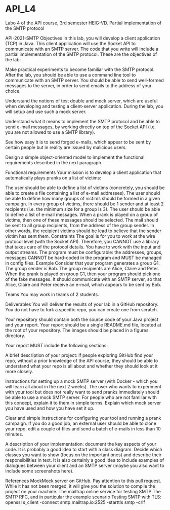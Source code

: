 # API_L4
Labo 4 of the API course, 3rd semester HEIG-VD. Partial implementation of the SMTP protocol

API-2021-SMTP
Objectives
In this lab, you will develop a client application (TCP) in Java. This client application will use the Socket API to communicate with an SMTP server. The code that you write will include a partial implementation of the SMTP protocol. These are the objectives of the lab:

Make practical experiments to become familiar with the SMTP protocol. After the lab, you should be able to use a command line tool to communicate with an SMTP server. You should be able to send well-formed messages to the server, in order to send emails to the address of your choice.

Understand the notions of test double and mock server, which are useful when developing and testing a client-server application. During the lab, you will setup and use such a mock server.

Understand what it means to implement the SMTP protocol and be able to send e-mail messages, by working directly on top of the Socket API (i.e. you are not allowed to use a SMTP library).

See how easy it is to send forged e-mails, which appear to be sent by certain people but in reality are issued by malicious users.

Design a simple object-oriented model to implement the functional requirements described in the next paragraph.

Functional requirements
Your mission is to develop a client application that automatically plays pranks on a list of victims:

The user should be able to define a list of victims (concretely, you should be able to create a file containing a list of e-mail addresses).
The user should be able to define how many groups of victims should be formed in a given campaign. In every group of victims, there should be 1 sender and at least 2 recipients (i.e. the minimum size for a group is 3).
The user should be able to define a list of e-mail messages. When a prank is played on a group of victims, then one of these messages should be selected. The mail should be sent to all group recipients, from the address of the group sender. In other words, the recipient victims should be lead to believe that the sender victim has sent them.
Constraints
The goal is for you to work at the wire protocol level (with the Socket API). Therefore, you CANNOT use a library that takes care of the protocol details. You have to work with the input and output streams.
The program must be configurable: the addresses, groups, messages CANNOT be hard-coded in the program and MUST be managed in config files.
Example
Consider that your program generates a group G1. The group sender is Bob. The group recipients are Alice, Claire and Peter. When the prank is played on group G1, then your program should pick one of the fake messages. It should communicate with an SMTP server, so that Alice, Claire and Peter receive an e-mail, which appears to be sent by Bob.

Teams
You may work in teams of 2 students.

Deliverables
You will deliver the results of your lab in a GitHub repository. You do not have to fork a specific repo, you can create one from scratch.

Your repository should contain both the source code of your Java project and your report. Your report should be a single README.md file, located at the root of your repository. The images should be placed in a figures directory.

Your report MUST include the following sections:

A brief description of your project: if people exploring GitHub find your repo, without a prior knowledge of the API course, they should be able to understand what your repo is all about and whether they should look at it more closely.

Instructions for setting up a mock SMTP server (with Docker - which you will learn all about in the next 2 weeks). The user who wants to experiment with your tool but does not really want to send pranks immediately should be able to use a mock SMTP server. For people who are not familiar with this concept, explain it to them in simple terms. Explain which mock server you have used and how you have set it up.

Clear and simple instructions for configuring your tool and running a prank campaign. If you do a good job, an external user should be able to clone your repo, edit a couple of files and send a batch of e-mails in less than 10 minutes.

A description of your implementation: document the key aspects of your code. It is probably a good idea to start with a class diagram. Decide which classes you want to show (focus on the important ones) and describe their responsibilities in text. It is also certainly a good idea to include examples of dialogues between your client and an SMTP server (maybe you also want to include some screenshots here).

References
MockMock server on GitHub. Pay attention to this pull request. While it has not been merged, it will give you the solution to compile the project on your machine.
The mailtrap online service for testing SMTP
The SMTP RFC, and in particular the example scenario
Testing SMTP with TLS: openssl s_client -connect smtp.mailtrap.io:2525 -starttls smtp -crlf
